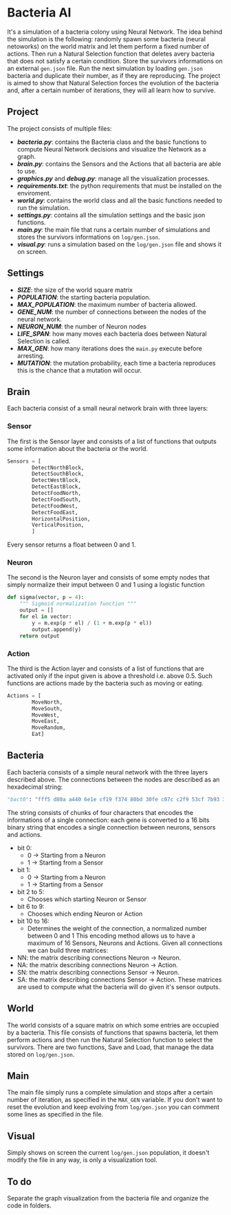 # Bacteria AI
It's a simulation of a bacteria colony using Neural Network.
The idea behind the simulation is the following:
randomly spawn some bacteria (neural netoworks) on the world matrix and let them perform a fixed number of actions. 
Then run a Natural Selection function that deletes avery bacteria that does not satisfy a certain condition.
Store the survivors informations on an external `gen.json` file.
Run the next simulation by loading `gen.json` bacteria and duplicate their number, as if they are reproducing.
The project is aimed to show that Natural Selection forces the evolution of the bacteria and, after a certain number of iterations, they will all learn how to survive.

## Project
The project consists of multiple files:
- ***bacteria.py***: contains the Bacteria class and the basic functions to compute Neural Network decisions and visualize the Network as a graph.
- ***brain.py***: contains the Sensors and the Actions that all bacteria are able to use.
- ***graphics.py*** and ***debug.py***: manage all the visualization processes.
- ***requirements.txt***: the python requirements that must be installed on the enviroment.
- ***world.py***: contains the world class and all the basic functions needed to run the simulation.
- ***settings.py***: contains all the simulation settings and the basic json functions.
- ***main.py***: the main file that runs a certain number of simulations and stores the survivors informations on `log/gen.json`.
- ***visual.py***: runs a simulation based on the `log/gen.json` file and shows it on screen.

## Settings
- ***SIZE***: the size of the world square matrix
- ***POPULATION***: the starting bacteria population.
- ***MAX_POPULATION***: the maximum number of bacteria allowed.
- ***GENE_NUM***: the number of connections between the nodes of the neural network.
- ***NEURON_NUM***: the number of Neuron nodes
- ***LIFE_SPAN***: how many moves each bacteria does between Natural Selection is called.
- ***MAX_GEN***: how many iterations does the `main.py` execute before arresting.
- ***MUTATION***: the mutation probability, each time a bacteria reproduces this is the chance that a mutation will occur.

## Brain
Each bacteria consist of a small neural network brain with three layers:

### Sensor
The first is the Sensor layer and consists of a list of functions that outputs some information about the bacteria or the world. 
```python
Sensors = [
        DetectNorthBlock,
        DetectSouthBlock,
        DetectWestBlock,
        DetectEastBlock,
        DetectFoodNorth,
        DetectFoodSouth,
        DetectFoodWest,
        DetectFoodEast,
        HorizontalPosition,
        VerticalPosition,
        ]
```
Every sensor returns a float between 0 and 1.

### Neuron
The second is the Neuron layer and consists of some empty nodes that simply normalize their imput between 0 and 1 using a logistic function
```python
def sigma(vector, p = 4):
    """ Sigmoid normalization function """
    output = []
    for el in vector:
        y = m.exp(p * el) / (1 + m.exp(p * el))
        output.append(y)
    return output
```

### Action
The third is the Action layer and consists of a list of functions that are activated only if the input given is above a threshold i.e. above 0.5.
Such functions are actions made by the bacteria such as moving or eating.
```python
Actions = [
        MoveNorth, 
        MoveSouth, 
        MoveWest, 
        MoveEast, 
        MoveRandom, 
        Eat]
```

## Bacteria
Each bacteria consists of a simple neural network with the three layers described above.
The connections between the nodes are described as an hexadecimal string:
```python
"bact0": "fff5 d80a a440 6e1e cf19 f374 80bd 30fe c07c c2f9 53cf 7b93 38d0 1586 1a94 ce06 71e8 26f5 ff7f dcee"
```
The string consists of chunks of four characters that encodes the informations of a single connection:
each gene is converted to a 16 bits binary string that encodes a single connection between neurons, sensors and actions.
- bit 0:
    - 0 -> Starting from a Neuron 
    - 1 -> Starting from a Sensor
- bit 1:
    - 0 -> Starting from a Neuron 
    - 1 -> Starting from a Sensor
- bit 2 to 5:
    - Chooses which starting Neuron or Sensor
- bit 6 to 9:
    - Chooses which ending Neuron or Action
- bit 10 to 16:
    - Determines the weight of the connection, a normalized number between 0 and 1
This encoding method allows us to have a maximum of 16 Sensors, Neurons and Actions.
Given all connections we can build three matrices:
- NN: the matrix describing connections Neuron -> Neuron.
- NA: the matrix describing connections Neuron -> Action.
- SN: the matrix describing connections Sensor -> Neuron.
- SA: the matrix describing connections Sensor -> Action.
These matrices are used to compute what the bacteria will do given it's sensor outputs.

## World
The world consists of a square matrix on which some entries are occupied by a bacteria.
This file consists of functions that spawns bacteria, let them perform actions and then run the Natural Selection function to select the survivors.
There are two functions, Save and Load, that manage the data stored on `log/gen.json`.

## Main
The main file simply runs a complete simulation and stops after a certain number of iteration, as specified in the `MAX_GEN` variable. If you don't want to reset the evolution and keep evolving from `log/gen.json` you can comment some lines as specified in the file.

## Visual
Simply shows on screen the current `log/gen.json` population, it doesn't modify the file in any way, is only a visualization tool.

## To do
Separate the graph visualization from the bacteria file and organize the code in folders.
